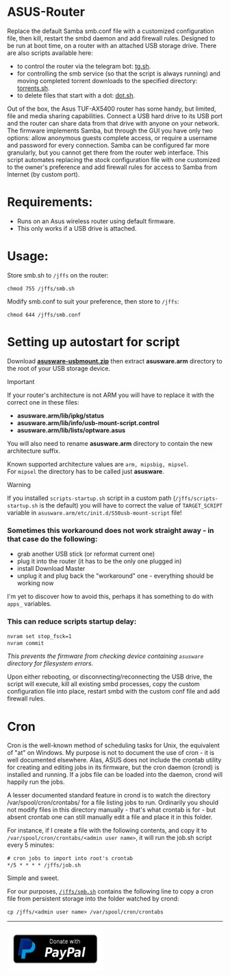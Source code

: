 ASUS-Router
=============

Replace the default Samba smb.conf file with a customized configuration file, then kill, restart the smbd daemon and add firewall rules. Designed to be run at boot time, on a router with an attached USB storage drive. There are also scripts available here:

- to control the router via the telegram bot: [tg.sh](./jffs/tg.sh).
- for controlling the smb service (so that the script is always running) and moving completed torrent downloads to the specified directory: [torrents.sh](./jffs/torrents.sh).
- to delete files that start with a dot: [dot.sh](./jffs/dot.sh). 


Out of the box, the Asus TUF-AX5400 router has some handy, but limited, file and media sharing capabilities. Connect a USB hard drive to its USB port and the router can share data from that drive with anyone on your network. The firmware implements Samba, but through the GUI you have only two options: allow anonymous guests complete access, or require a username and password for every connection. Samba can be configured far more granularly, but you cannot get there from the router web interface. This script automates replacing the stock configuration file with one customized to the owner's preference and add firewall rules for access to Samba from Internet (by custom port).


Requirements:
=============

* Runs on an Asus wireless router using default firmware.
* This only works if a USB drive is attached.

Usage: 
=============

Store smb.sh to `/jffs` on the router:

```
chmod 755 /jffs/smb.sh
```

Modify smb.conf to suit your preference, then store to `/jffs`:

```
chmod 644 /jffs/smb.conf
```

Setting up autostart for script
=============

Download **[asusware-usbmount.zip](./asusware-usbmount.zip)** then extract **asusware.arm** directory to the root of your USB storage device.

> [!IMPORTANT]
> If your router's architecture is not ARM you will have to replace it with the correct one in these files:
> - **asusware.arm/lib/ipkg/status**
> - **asusware.arm/lib/info/usb-mount-script.control**
> - **asusware.arm/lib/lists/optware.asus**
> 
> You will also need to rename **asusware.arm** directory to contain the new architecture suffix.
> 
> Known supported architecture values are `arm, mipsbig, mipsel`.  
> For `mipsel` the directory has to be called just **asusware**.

> [!WARNING]
> If you installed `scripts-startup.sh` script in a custom path (`/jffs/scripts-startup.sh` is the default) you will have to correct the value of `TARGET_SCRIPT` variable in `asusware.arm/etc/init.d/S50usb-mount-script` file!

### Sometimes this workaround does not work straight away - in that case do the following:

- grab another USB stick (or reformat current one)
- plug it into the router (it has to be the only one plugged in)
- install Download Master
- unplug it and plug back the "workaround" one - everything should be working now

I'm yet to discover how to avoid this, perhaps it has something to do with `apps_` variables.

### This can reduce scripts startup delay:

```
nvram set stop_fsck=1
nvram commit
```

_This prevents the firmware from checking device containing `asusware` directory for filesystem errors._

Upon either rebooting, or disconnecting/reconnecting the USB drive, the script will execute, kill all existing smbd processes, copy the custom configuration file into place, restart smbd with the custom conf file and add firewall rules.

Cron
=============

Cron is the well-known method of scheduling tasks for Unix, the equivalent of "at" on Windows. My purpose is not to document the use of cron - it is well documented elsewhere. Alas, ASUS does not include the crontab utility for creating and editing jobs in its firmware, but the cron daemon (crond) is installed and running. If a jobs file can be loaded into the daemon, crond will happily run the jobs.

A lesser documented standard feature in crond is to watch the directory /var/spool/cron/crontabs/ for a file listing jobs to run. Ordinarily you should not modify files in this directory manually - that's what crontab is for - but absent crontab one can still manually edit a file and place it in this folder.

For instance, if I create a file with the following contents, and copy it to `/var/spool/cron/crontabs/<admin user name>`, it will run the job.sh script every 5 minutes:

    # cron jobs to import into root's crontab
    */5 * * * * /jffs/job.sh

Simple and sweet.

For our purposes, [`/jffs/smb.sh`](./jffs/smb.sh) contains the following line to copy a cron file from persistent storage into the folder watched by crond:

    cp /jffs/<admin user name> /var/spool/cron/crontabs

---

<a href="https://www.paypal.com/donate/?hosted_button_id=GWWLEXEF3XL92">
  <img src="https://raw.githubusercontent.com/kraloveckey/kraloveckey/refs/heads/main/.assets/paypal-donate-button.png" alt="Donate with PayPal" width="225" height="100"/>
</a>
